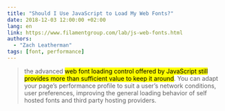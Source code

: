 ```yaml
---
title: "Should I Use JavaScript to Load My Web Fonts?"
date: 2018-12-03 12:00:00 +02:00
lang: en
link: https://www.filamentgroup.com/lab/js-web-fonts.html
authors:
  - "Zach Leatherman"
tags: [font, performance]
---
```


> the advanced <mark>web font loading control offered by JavaScript still provides more than sufficient value to keep it around</mark>. You can adapt your page’s performance profile to suit a user’s network conditions, user preferences, improving the general loading behavior of self hosted fonts and third party hosting providers.
